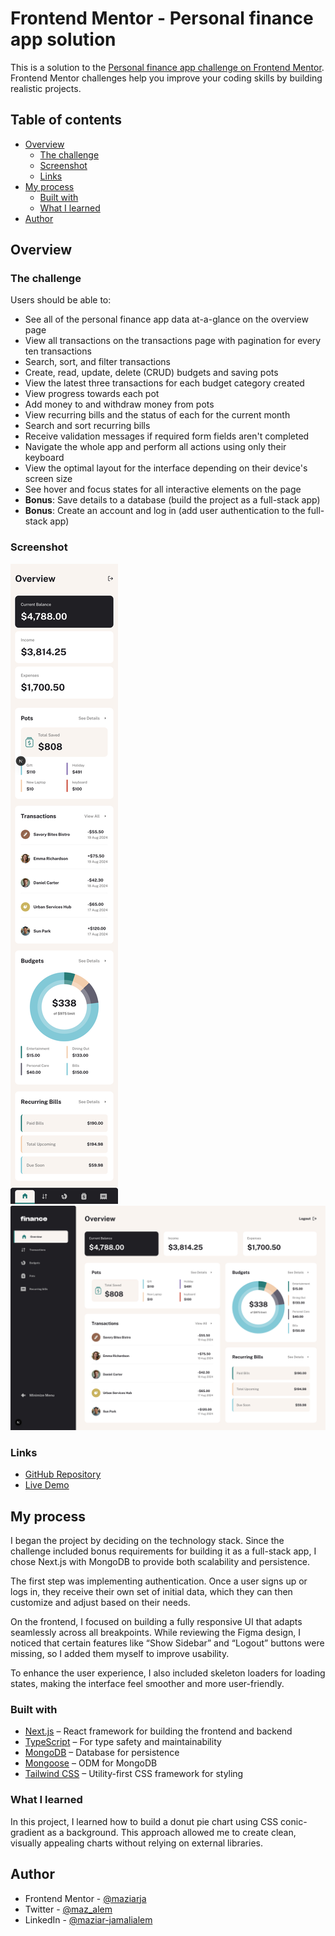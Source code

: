 # Frontend Mentor - Personal finance app solution

This is a solution to the [Personal finance app challenge on Frontend Mentor](https://www.frontendmentor.io/challenges/personal-finance-app-JfjtZgyMt1). Frontend Mentor challenges help you improve your coding skills by building realistic projects.

## Table of contents

- [Overview](#overview)
  - [The challenge](#the-challenge)
  - [Screenshot](#screenshot)
  - [Links](#links)
- [My process](#my-process)
  - [Built with](#built-with)
  - [What I learned](#what-i-learned)
- [Author](#author)

## Overview

### The challenge

Users should be able to:

- See all of the personal finance app data at-a-glance on the overview page
- View all transactions on the transactions page with pagination for every ten transactions
- Search, sort, and filter transactions
- Create, read, update, delete (CRUD) budgets and saving pots
- View the latest three transactions for each budget category created
- View progress towards each pot
- Add money to and withdraw money from pots
- View recurring bills and the status of each for the current month
- Search and sort recurring bills
- Receive validation messages if required form fields aren't completed
- Navigate the whole app and perform all actions using only their keyboard
- View the optimal layout for the interface depending on their device's screen size
- See hover and focus states for all interactive elements on the page
- **Bonus**: Save details to a database (build the project as a full-stack app)
- **Bonus**: Create an account and log in (add user authentication to the full-stack app)

### Screenshot

![mobile](./public/assets/sc/sc-mobile.png)
![desktop](./public/assets/sc/sc-desktop.png)

### Links

- [GitHub Repository](https://github.com/maziarja/kanban-task-management)
- [Live Demo](https://kanban-task-management-sigma-umber.vercel.app/)

## My process

I began the project by deciding on the technology stack. Since the challenge included bonus requirements for building it as a full-stack app, I chose Next.js with MongoDB to provide both scalability and persistence.

The first step was implementing authentication. Once a user signs up or logs in, they receive their own set of initial data, which they can then customize and adjust based on their needs.

On the frontend, I focused on building a fully responsive UI that adapts seamlessly across all breakpoints. While reviewing the Figma design, I noticed that certain features like “Show Sidebar” and “Logout” buttons were missing, so I added them myself to improve usability.

To enhance the user experience, I also included skeleton loaders for loading states, making the interface feel smoother and more user-friendly.

### Built with

- [Next.js](https://nextjs.org/) – React framework for building the frontend and backend
- [TypeScript](https://www.typescriptlang.org/) – For type safety and maintainability
- [MongoDB](https://www.mongodb.com/) – Database for persistence
- [Mongoose](https://mongoosejs.com/) – ODM for MongoDB
- [Tailwind CSS](https://tailwindcss.com/) – Utility-first CSS framework for styling

### What I learned

In this project, I learned how to build a donut pie chart using CSS conic-gradient as a background. This approach allowed me to create clean, visually appealing charts without relying on external libraries.

## Author

- Frontend Mentor - [@maziarja](https://www.frontendmentor.io/profile/maziarja)
- Twitter - [@maz_alem](https://x.com/maz_alem)
- LinkedIn - [@maziar-jamalialem](https://www.linkedin.com/in/maziar-jamalialem-677030345/)
